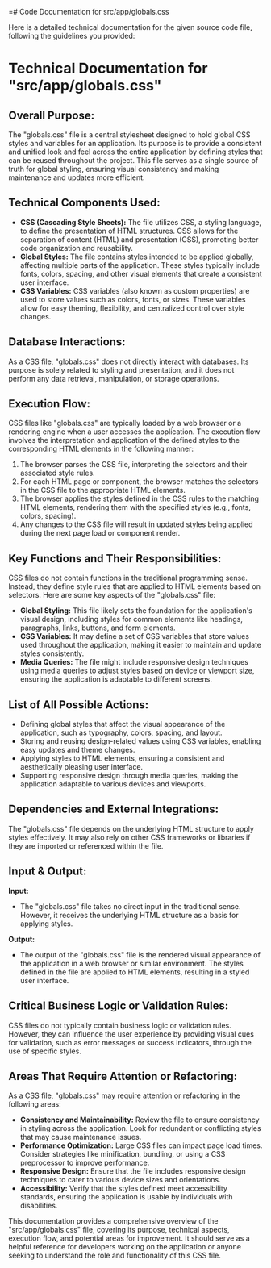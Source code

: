 =# Code Documentation for src/app/globals.css

Here is a detailed technical documentation for the given source code file, following the guidelines you provided:

# Technical Documentation for "src/app/globals.css"

## Overall Purpose:
The "globals.css" file is a central stylesheet designed to hold global CSS styles and variables for an application. Its purpose is to provide a consistent and unified look and feel across the entire application by defining styles that can be reused throughout the project. This file serves as a single source of truth for global styling, ensuring visual consistency and making maintenance and updates more efficient.

## Technical Components Used:
- **CSS (Cascading Style Sheets):** The file utilizes CSS, a styling language, to define the presentation of HTML structures. CSS allows for the separation of content (HTML) and presentation (CSS), promoting better code organization and reusability.
- **Global Styles:** The file contains styles intended to be applied globally, affecting multiple parts of the application. These styles typically include fonts, colors, spacing, and other visual elements that create a consistent user interface.
- **CSS Variables:** CSS variables (also known as custom properties) are used to store values such as colors, fonts, or sizes. These variables allow for easy theming, flexibility, and centralized control over style changes.

## Database Interactions:
As a CSS file, "globals.css" does not directly interact with databases. Its purpose is solely related to styling and presentation, and it does not perform any data retrieval, manipulation, or storage operations.

## Execution Flow:
CSS files like "globals.css" are typically loaded by a web browser or a rendering engine when a user accesses the application. The execution flow involves the interpretation and application of the defined styles to the corresponding HTML elements in the following manner:
1. The browser parses the CSS file, interpreting the selectors and their associated style rules.
2. For each HTML page or component, the browser matches the selectors in the CSS file to the appropriate HTML elements.
3. The browser applies the styles defined in the CSS rules to the matching HTML elements, rendering them with the specified styles (e.g., fonts, colors, spacing).
4. Any changes to the CSS file will result in updated styles being applied during the next page load or component render.

## Key Functions and Their Responsibilities:
CSS files do not contain functions in the traditional programming sense. Instead, they define style rules that are applied to HTML elements based on selectors. Here are some key aspects of the "globals.css" file:
- **Global Styling:** This file likely sets the foundation for the application's visual design, including styles for common elements like headings, paragraphs, links, buttons, and form elements.
- **CSS Variables:** It may define a set of CSS variables that store values used throughout the application, making it easier to maintain and update styles consistently.
- **Media Queries:** The file might include responsive design techniques using media queries to adjust styles based on device or viewport size, ensuring the application is adaptable to different screens.

## List of All Possible Actions:
- Defining global styles that affect the visual appearance of the application, such as typography, colors, spacing, and layout.
- Storing and reusing design-related values using CSS variables, enabling easy updates and theme changes.
- Applying styles to HTML elements, ensuring a consistent and aesthetically pleasing user interface.
- Supporting responsive design through media queries, making the application adaptable to various devices and viewports.

## Dependencies and External Integrations:
The "globals.css" file depends on the underlying HTML structure to apply styles effectively. It may also rely on other CSS frameworks or libraries if they are imported or referenced within the file.

## Input & Output:
**Input:**
- The "globals.css" file takes no direct input in the traditional sense. However, it receives the underlying HTML structure as a basis for applying styles.

**Output:**
- The output of the "globals.css" file is the rendered visual appearance of the application in a web browser or similar environment. The styles defined in the file are applied to HTML elements, resulting in a styled user interface.

## Critical Business Logic or Validation Rules:
CSS files do not typically contain business logic or validation rules. However, they can influence the user experience by providing visual cues for validation, such as error messages or success indicators, through the use of specific styles.

## Areas That Require Attention or Refactoring:
As a CSS file, "globals.css" may require attention or refactoring in the following areas:
- **Consistency and Maintainability:** Review the file to ensure consistency in styling across the application. Look for redundant or conflicting styles that may cause maintenance issues.
- **Performance Optimization:** Large CSS files can impact page load times. Consider strategies like minification, bundling, or using a CSS preprocessor to improve performance.
- **Responsive Design:** Ensure that the file includes responsive design techniques to cater to various device sizes and orientations.
- **Accessibility:** Verify that the styles defined meet accessibility standards, ensuring the application is usable by individuals with disabilities.

This documentation provides a comprehensive overview of the "src/app/globals.css" file, covering its purpose, technical aspects, execution flow, and potential areas for improvement. It should serve as a helpful reference for developers working on the application or anyone seeking to understand the role and functionality of this CSS file.

